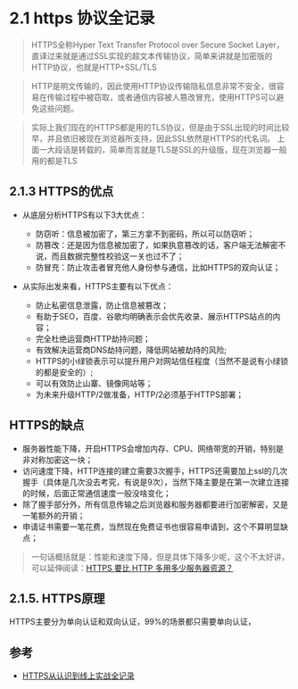 # 2.1 https 协议全记录

>HTTPS全称Hyper Text Transfer Protocol over Secure Socket Layer，  
直译过来就是通过SSL实现的超文本传输协议，简单来讲就是加密版的HTTP协议，也就是HTTP+SSL/TLS

>HTTP是明文传输的，因此使用HTTP协议传输隐私信息非常不安全，很容易在传输过程中被窃取，或者通信内容被人篡改冒充，使用HTTPS可以避免这些问题。

>实际上我们现在的HTTPS都是用的TLS协议，但是由于SSL出现的时间比较早，并且依旧被现在浏览器所支持，因此SSL依然是HTTPS的代名词。
上面一大段话是转载的，简单而言就是TLS是SSL的升级版，现在浏览器一般用的都是TLS

## 2.1.3 HTTPS的优点
- 从底层分析HTTPS有以下3大优点：
  - 防窃听：信息被加密了，第三方拿不到密码，所以可以防窃听；
  - 防篡改：还是因为信息被加密了，如果执意篡改的话，客户端无法解密不说，而且数据完整性校验这一关也过不了；
  - 防冒充：防止攻击者冒充他人身份参与通信，比如HTTPS的双向认证；
- 从实际出发来看，HTTPS主要有以下优点：

  - 防止私密信息泄露，防止信息被篡改；
  - 有助于SEO，百度、谷歌均明确表示会优先收录、展示HTTPS站点的内容；
  - 完全杜绝运营商HTTP劫持问题；
  - 有效解决运营商DNS劫持问题，降低网站被劫持的风险;
  - HTTPS的小绿锁表示可以提升用户对网站信任程度（当然不是说有小绿锁的都是安全的）;
  - 可以有效防止山寨、镜像网站等；
  - 为未来升级HTTP/2做准备，HTTP/2必须基于HTTPS部署；

## HTTPS的缺点
- 服务器性能下降，开启HTTPS会增加内存、CPU、网络带宽的开销，特别是非对称加密这一块；
- 访问速度下降，HTTP连接的建立需要3次握手，HTTPS还需要加上ssl的几次握手（具体是几次没去考究，有说是9次），当然下降主要是在第一次建立连接的时候，后面正常通信速度一般没啥变化；
- 除了握手部分外，所有信息传输之后浏览器和服务器都要进行加密解密，又是一笔额外的开销；
- 申请证书需要一笔花费，当然现在免费证书也很容易申请到，这个不算明显缺点；

>一句话概括就是：性能和速度下降，但是具体下降多少呢，这个不太好讲，可以延伸阅读：[HTTPS 要比 HTTP 多用多少服务器资源？](https://www.zhihu.com/question/21518760)

## 2.1.5. HTTPS原理
HTTPS主要分为单向认证和双向认证，99%的场景都只需要单向认证，


## 参考
- [HTTPS从认识到线上实战全记录](http://blog.haoji.me/https.html)
